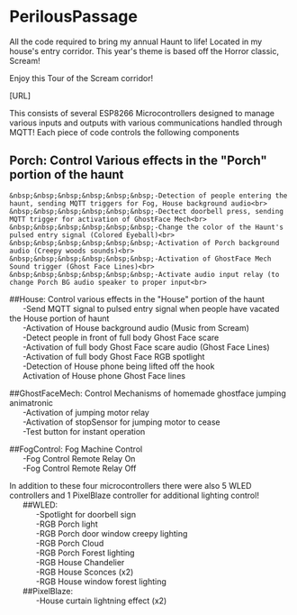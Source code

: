 # PerilousPassage
All the code required to bring my annual Haunt to life! Located in my house's entry corridor. This year's theme is based off the Horror classic, Scream!<br>

Enjoy this Tour of the Scream corridor!<br>

[URL]<br>


This consists of several ESP8266 Microcontrollers designed to manage various inputs and outputs with various communications handled through MQTT!
Each piece of code controls the following components<br>

## Porch: Control Various effects in the "Porch" portion of the haunt<br>
    &nbsp;&nbsp;&nbsp;&nbsp;&nbsp;&nbsp;-Detection of people entering the haunt, sending MQTT triggers for Fog, House background audio<br>
    &nbsp;&nbsp;&nbsp;&nbsp;&nbsp;&nbsp;-Dectect doorbell press, sending MQTT trigger for activation of GhostFace Mech<br>
    &nbsp;&nbsp;&nbsp;&nbsp;&nbsp;&nbsp;-Change the color of the Haunt's pulsed entry signal (Colored Eyeball)<br>
    &nbsp;&nbsp;&nbsp;&nbsp;&nbsp;&nbsp;-Activation of Porch background audio (Creepy woods sounds)<br>
    &nbsp;&nbsp;&nbsp;&nbsp;&nbsp;&nbsp;-Activation of GhostFace Mech Sound trigger (Ghost Face Lines)<br>
    &nbsp;&nbsp;&nbsp;&nbsp;&nbsp;&nbsp;-Activate audio input relay (to change Porch BG audio speaker to proper input<br>

##House: Control various effects in the "House" portion of the haunt<br>
    &nbsp;&nbsp;&nbsp;&nbsp;&nbsp;&nbsp;-Send MQTT signal to pulsed entry signal when people have vacated the House portion of haunt<br>
    &nbsp;&nbsp;&nbsp;&nbsp;&nbsp;&nbsp;-Activation of House background audio (Music from Scream)<br>
    &nbsp;&nbsp;&nbsp;&nbsp;&nbsp;&nbsp;-Detect people in front of full body Ghost Face scare<br>
    &nbsp;&nbsp;&nbsp;&nbsp;&nbsp;&nbsp;-Activation of full body Ghost Face scare audio (Ghost Face Lines)<br>
    &nbsp;&nbsp;&nbsp;&nbsp;&nbsp;&nbsp;-Activation of full body Ghost Face RGB spotlight<br>
    &nbsp;&nbsp;&nbsp;&nbsp;&nbsp;&nbsp;-Detection of House phone being lifted off the hook<br>
    &nbsp;&nbsp;&nbsp;&nbsp;&nbsp;&nbsp;Activation of House phone Ghost Face lines<br>

##GhostFaceMech: Control Mechanisms of homemade ghostface jumping animatronic<br>
    &nbsp;&nbsp;&nbsp;&nbsp;&nbsp;&nbsp;-Activation of jumping motor relay<br>
    &nbsp;&nbsp;&nbsp;&nbsp;&nbsp;&nbsp;-Activation of stopSensor for jumping motor to cease<br>
    &nbsp;&nbsp;&nbsp;&nbsp;&nbsp;&nbsp;-Test button for instant operation<br>
  
##FogControl: Fog Machine Control<br>
    &nbsp;&nbsp;&nbsp;&nbsp;&nbsp;&nbsp;-Fog Control Remote Relay On<br>
    &nbsp;&nbsp;&nbsp;&nbsp;&nbsp;&nbsp;-Fog Control Remote Relay Off<br>

In addition to these four microcontrollers there were also 5 WLED controllers and 1 PixelBlaze controller
for additional lighting control!<br>
    &nbsp;&nbsp;&nbsp;&nbsp;&nbsp;&nbsp;##WLED:<br>
        &nbsp;&nbsp;&nbsp;&nbsp;&nbsp;&nbsp;&nbsp;&nbsp;&nbsp;&nbsp;&nbsp;&nbsp;-Spotlight for doorbell sign<br>
        &nbsp;&nbsp;&nbsp;&nbsp;&nbsp;&nbsp;&nbsp;&nbsp;&nbsp;&nbsp;&nbsp;&nbsp;-RGB Porch light <br>
        &nbsp;&nbsp;&nbsp;&nbsp;&nbsp;&nbsp;&nbsp;&nbsp;&nbsp;&nbsp;&nbsp;&nbsp;-RGB Porch door window creepy lighting<br>
        &nbsp;&nbsp;&nbsp;&nbsp;&nbsp;&nbsp;&nbsp;&nbsp;&nbsp;&nbsp;&nbsp;&nbsp;-RGB Porch Cloud <br>
        &nbsp;&nbsp;&nbsp;&nbsp;&nbsp;&nbsp;&nbsp;&nbsp;&nbsp;&nbsp;&nbsp;&nbsp;-RGB Porch Forest lighting<br>
        &nbsp;&nbsp;&nbsp;&nbsp;&nbsp;&nbsp;&nbsp;&nbsp;&nbsp;&nbsp;&nbsp;&nbsp;-RGB House Chandelier<br>
        &nbsp;&nbsp;&nbsp;&nbsp;&nbsp;&nbsp;&nbsp;&nbsp;&nbsp;&nbsp;&nbsp;&nbsp;-RGB House Sconces (x2)<br>
        &nbsp;&nbsp;&nbsp;&nbsp;&nbsp;&nbsp;&nbsp;&nbsp;&nbsp;&nbsp;&nbsp;&nbsp;-RGB House window forest lighting<br>
    &nbsp;&nbsp;&nbsp;&nbsp;&nbsp;&nbsp;##PixelBlaze:<br>
        &nbsp;&nbsp;&nbsp;&nbsp;&nbsp;&nbsp;&nbsp;&nbsp;&nbsp;&nbsp;&nbsp;&nbsp;-House curtain lightning effect (x2)<br>
